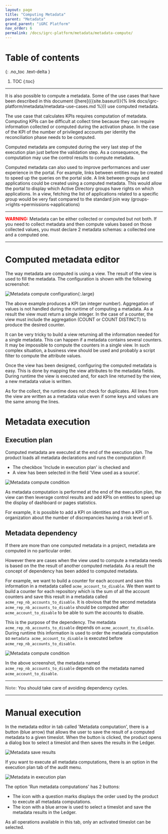 ```yaml
---
layout: page
title: "Computing Metadata"
parent: "Metadata"
grand_parent: "iGRC Platform"
nav_order: 6
permalink: /docs/igrc-platform/metadata/metadata-compute/
---
```


# Table of contents
{: .no_toc .text-delta }

1. TOC
{:toc}
---

It is also possible to compute a metadata. Some of the use cases that have been described in this document ([here]({{site.baseurl}}{% link docs/igrc-platform/metadata/metadata-use-cases.md %})) use computed metadata.

The use case that calculates KPIs requires computation of metadata. Computing KPIs can be difficult at collect time because they can require information collected or computed during the activation phase. In the case of the KPI of the number of privileged accounts per identity the reconciliation phase needs to be computed.

Computed metadata are computed during the very last step of the execution plan just before the validation step.
As a consequence, the computation may use the control results to compute metadata.

Computed metadata can also used to improve performances and user experience in the portal. For example, links between entities may be created to speed up the queries on the portal side. A link between groups and applications could be created using a computed metadata.
This would allow the portal to display which Active Directory groups have rights on which applications.
In a view, fetching the list of applications related to a specific group would be very fast compared to the standard join way (groups->rights->permissions->applications)

---

<span style="color:red">**WARNING:**</span>
Metadata can be either collected or computed but not both.
If you need to collect metadata and then compute values based on those collected values, you must declare 2 metadata schemas: a collected one and a computed one.

---

# Computed metadata editor

The way metadata are computed is using a view. The result of the view is used to fill the metadata.
The configuration is shown with the following screenshot:

![Metadata compute configuration]({{site.baseurl}}/docs/igrc-platform/metadata/images/metadata_compute.png "Metadata compute configuration"){:.large}

The above example produces a KPI (an integer number).
Aggregation of values is not handled during the runtime of computing a metadata. As a result the view must return a single integer.
In the case of a counter, the view must include the aggregation (COUNT or COUNT DISTINCT) to produce the desired counter.

It can be very tricky to build a view returning all the information needed for a single metadata.
This can happen if a metadata contains several counters. It may be impossible to compute the counters in a single view.
In such complex situation, a business view should be used and probably a script filter to compute the attribute values.

Once the view has been designed, configuring the computed metadata is easy. This is done by mapping the view attributes to the metadata fields.
During runtime the view is executed and, for each line returned by the view, a new metadata value is written.

As for the collect, the runtime does not check for duplicates.
All lines from the view are written as a metadata value even if some keys and values are the same among the lines. 

# Metadata execution

## Execution plan

Computed metadata are executed at the end of the execution plan.
The product loads all metadata declarations and runs the computation if:

- The checkbox 'Include in execution plan' is checked and
- A view has been selected in the field 'View used as a source'.

![Metadata compute condition]({{site.baseurl}}/docs/igrc-platform/metadata/images/metadata_compute_plan.png "Metadata compute condition")

As metadata computation is performed at the end of the execution plan, the view can then leverage control results and add KPIs on entities to speed up the display of dashboard or pages statistics.

For example, it is possible to add a KPI on identities and then a KPI on organization about the number of discrepancies having a risk level of 5.

## Metadata dependency

If there are more than one computed metadata in a project, metadata are computed in no particular order.

However there are cases when the view used to compute a metadata needs is based on the the result of another computed metadata. As a result the concept of dependency has been added to computed metadata.

For example, we want to build a counter for each account and save this information in a metadata called `acme_account_to_disable`.
We then want to build a counter for each repository which is the sum of all the account counters and save this result in a metadata called `acme_rep_nb_accounts_to_disable`.
It is obvious that the second metadata `acme_rep_nb_accounts_to_disable` should be computed after `acme_account_to_disable` to be able to sum the accounts to disable.

This is the purpose of the dependency. The metadata `acme_rep_nb_accounts_to_disable` depends on `acme_account_to_disable`.
During runtime this information is used to order the metadata computation so `metadata acme_account_to_disable` is executed before `acme_rep_nb_accounts_to_disable`.

![Metadata compute condition]({{site.baseurl}}/docs/igrc-platform/metadata/images/metadata_dependency.png "Metadata compute condition")

In the above screenshot, the metadata named `acme_rep_nb_accounts_to_disable` depends on the metadata named `acme_account_to_disable`.

---

<span style="color:grey">**Note:**</span> You should take care of avoiding dependency cycles.

---

# Manual execution

In the metadata editor in tab called 'Metadata computation', there is a button (blue arrow) that allows the user to save the result of a computed metadata to a given timeslot.
When the button is clicked, the product opens a dialog box to select a timeslot and then saves the results in the Ledger.

![Metadata save results]({{site.baseurl}}/docs/igrc-platform/metadata/images/metadata_save_results.png "Metadata save results")

If you want to execute all metadata computations, there is an option in the execution plan tab of the audit menu.

![Metadata in execution plan]({{site.baseurl}}/docs/igrc-platform/metadata/images/metadata_execution_plan.png "Metadata in execution plan")

The option 'Run metadata computations' has 2 buttons:
- The icon with a question marks displays the order used by the product to execute all metadata computations.
- The icon with a blue arrow is used to select a timeslot and save the metadata results in the Ledger.

As all operations available in this tab, only an activated timeslot can be selected.